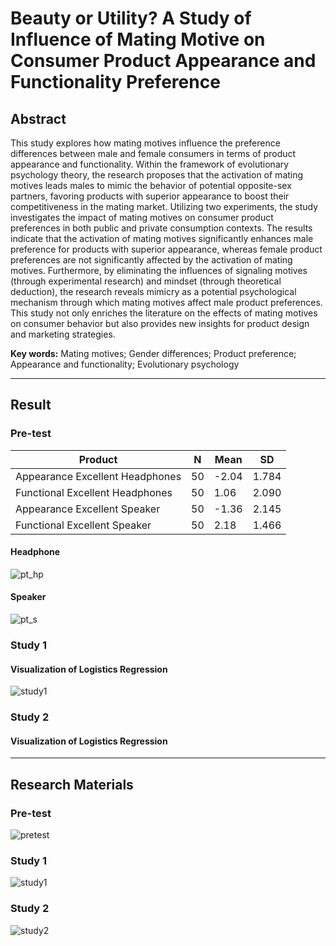 # Beauty or Utility? A Study of Influence of Mating Motive on Consumer Product Appearance and Functionality Preference

## Abstract

This study explores how mating motives influence the preference differences between male and female consumers in terms of product appearance and functionality. Within the framework of evolutionary psychology theory, the research proposes that the activation of mating motives leads males to mimic the behavior of potential opposite-sex partners, favoring products with superior appearance to boost their competitiveness in the mating market. Utilizing two experiments, the study investigates the impact of mating motives on consumer product preferences in both public and private consumption contexts. The results indicate that the activation of mating motives significantly enhances male preference for products with superior appearance, whereas female product preferences are not significantly affected by the activation of mating motives. Furthermore, by eliminating the influences of signaling motives (through experimental research) and mindset (through theoretical deduction), the research reveals mimicry as a potential psychological mechanism through which mating motives affect male product preferences. This study not only enriches the literature on the effects of mating motives on consumer behavior but also provides new insights for product design and marketing strategies.

**Key words:** Mating motives; Gender differences; Product preference; Appearance and functionality; Evolutionary psychology

---

## Result

### Pre-test

Product | N | Mean | SD 
--- | --- | --- | --- 
Appearance Excellent Headphones | 50 | -2.04 | 1.784
Functional Excellent Headphones | 50 | 1.06 | 2.090
Appearance Excellent Speaker | 50 | -1.36 | 2.145
Functional Excellent Speaker | 50 | 2.18 | 1.466

#### Headphone

![pt_hp](https://github.com/user-attachments/assets/03215fc8-ee10-422a-8f20-e9e322b72806)

#### Speaker

![pt_s](https://github.com/user-attachments/assets/8c1e87c8-2034-4d78-9f19-70f63df848c4)

### Study 1

#### Visualization of Logistics Regression

![study1](https://github.com/user-attachments/assets/9c69b5a4-5b47-4d24-ba6c-76994b443761)

### Study 2

#### Visualization of Logistics Regression



---

## Research Materials

### Pre-test

![pretest](https://github.com/user-attachments/assets/05194305-d041-43eb-ab5e-e0bf1f6831aa)

### Study 1

![study1](https://github.com/user-attachments/assets/771ebd0e-c266-447d-b368-04ead62e9d36)

### Study 2

![study2](https://github.com/user-attachments/assets/fdfa46d7-2062-4280-961a-68996d133256)

